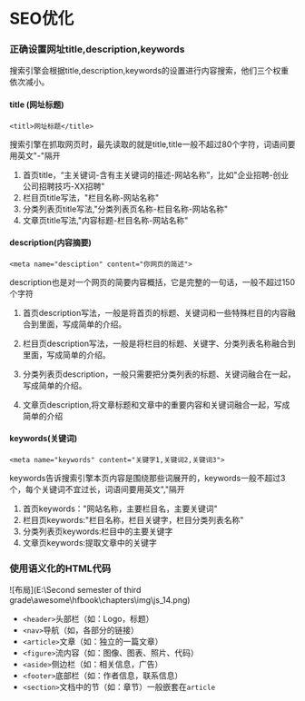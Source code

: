 # SEO优化

### 正确设置网址title,description,keywords

搜索引擎会根据title,description,keywords的设置进行内容搜索，他们三个权重依次减小。

#### title (网址标题)

`<titl>网址标题</title>`

搜索引擎在抓取网页时，最先读取的就是title,title一般不超过80个字符，词语间要用英文"-"隔开

1. 首页title，“主关键词-含有主关键词的描述-网站名称”，比如"企业招聘-创业公司招聘技巧-XX招聘"
2. 栏目页title写法，"栏目名称-网站名称"
3. 分类列表页title写法,"分类列表页名称-栏目名称-网站名称"
4. 文章页title写法,"内容标题-栏目名称-网站名称"

#### description(内容摘要)

`<meta name="desciption" content="你网页的简述">`

description也是对一个网页的简要内容概括，它是完整的一句话，一般不超过150个字符

1. 首页description写法，一般是将首页的标题、关键词和一些特殊栏目的内容融合到里面，写成简单的介绍。

2. 栏目页description写法，一般是将栏目的标题、关键字、分类列表名称融合到里面，写成简单的介绍。

3. 分类列表页description，一般只需要把分类列表的标题、关键词融合在一起，写成简单的介绍。
4. 文章页description,将文章标题和文章中的重要内容和关键词融合一起，写成简单的介绍

#### keywords(关键词)

`<meta name="keywords" content="关键字1,关键词2,关键词3">`

keywords告诉搜索引擎本页内容是围绕那些词展开的，keywords一般不超过3个，每个关键词不宜过长，词语间要用英文","隔开

1. 首页keywords："网站名称，主要栏目名，主要关键词"
2. 栏目页keywords:"栏目名称，栏目关键字，栏目分类列表名称"
3. 分类列表页keywords:栏目中的主要关键字
4. 文章页keywords:提取文章中的关键字



### 使用语义化的HTML代码

![布局](E:\Second semester of third grade\awesome\hfbook\chapters\img\js_14.png)

* `<header>`头部栏（如：Logo，标题）
* `<nav>`导航（如，各部分的链接）
* `<article>`文章（如：独立的一篇文章）
* `<figure>`流内容（如：图像、图表、照片、代码）
* `<aside>`侧边栏（如：相关信息，广告）
* `<footer>`底部栏（如：作者信息，联系信息）
* `<section>`文档中的节（如：章节）一般嵌套在`article`